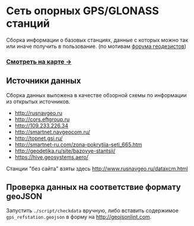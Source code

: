 # Сеть опорных GPS/GLONASS станций 

Сборка информации о базовых станциях, данные с которых можно так или иначе получить в пользование. (по мотивам [форума геодезистов](http://geodesist.ru/forum/threads/%D0%9F%D0%BE%D1%81%D1%82%D0%BE%D1%8F%D0%BD%D0%BD%D0%BE-%D0%B4%D0%B5%D0%B9%D1%81%D1%82%D0%B2%D1%83%D1%8E%D1%89%D0%B8%D0%B5-%D0%B1%D0%B0%D0%B7%D0%BE%D0%B2%D1%8B%D0%B5-%D1%81%D1%82%D0%B0%D0%BD%D1%86%D0%B8%D0%B8.4144/page-15#post-275679))

### [Смотреть на карте →](gps_refstation.geojson)


## Источники данных

Сборка данных выложена в качестве обзорной схемы по информации из открытых источников.

 - http://rusnavgeo.ru
 - http://cors.eftgroup.ru
 - http://109.233.226.34
 - http://smartnet.navgeocom.ru/
 - http://topnet.gsi.ru/ 
 - http://smartnet-ru.com/zona-pokrytija-seti_665.htm
 - http://geodetika.ru/site/bazovye-stantsii/
 - https://hive.geosystems.aero/

Станции "без сайта" взяты здесь http://www.rusnavgeo.ru/dataxcm.html

## Проверка данных на соответствие формату geoJSON

Запустить `./script/checkdata` вручную, либо вставить содержимое `gps_refstation.geojson` в форму на http://geojsonlint.com.
